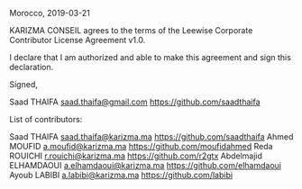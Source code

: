 Morocco, 2019-03-21

KARIZMA CONSEIL agrees to the terms of the Leewise Corporate Contributor License
Agreement v1.0.

I declare that I am authorized and able to make this agreement and sign this
declaration.


Signed,

Saad THAIFA saad.thaifa@gmail.com https://github.com/saadthaifa

List of contributors:

Saad THAIFA saad.thaifa@karizma.ma https://github.com/saadthaifa
Ahmed MOUFID a.moufid@karizma.ma https://github.com/moufidahmed
Reda ROUICHI r.rouichi@karizma.ma https://github.com/r2gtx
Abdelmajid ELHAMDAOUI a.elhamdaoui@karizma.ma https://github.com/elhamdaoui
Ayoub LABIBI a.labibi@karizma.ma https://github.com/labibi

